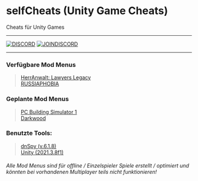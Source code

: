 # selfCheats (Unity Game Cheats)
Cheats für Unity Games
__________

[![DISCORD](https://img.shields.io/discord/1039096335326007336?color=738ADB&label=Discord&logo=discord&logoColor=white&style=for-the-badge)](https://discord.gg/g4EGAwjUAK)
[![JOINDISCORD](https://img.shields.io/badge/JOIN-green?style=for-the-badge)](https://discord.gg/g4EGAwjUAK#join)

__________

### Verfügbare Mod Menus
> [HerrAnwalt: Lawyers Legacy](https://github.com/mopsfl/selfCheats/tree/main/HerrAnwalt%20Lawyers%20Legacy/Mod%20Menu)<br>
> [RUSSIAPHOBIA](https://github.com/mopsfl/selfCheats/tree/main/RUSSIAPHOBIA/Mod%20Menu)

### Geplante Mod Menus
> [PC Building Simulator 1](https://steamcommunity.com/app/621060)<br>
> [Darkwood](https://steamcommunity.com/app/274520)

### Benutzte Tools:
> [dnSpy (v.6.1.8)](https://github.com/dnSpy/dnSpy)<br>
> [Unity (2021.3.8f1)](https://unity.com/)


###### Alle Mod Menus sind für offline / Einzelspieler Spiele erstellt / optimiert und könnten bei vorhandenen Multiplayer teils nicht funktionieren!
